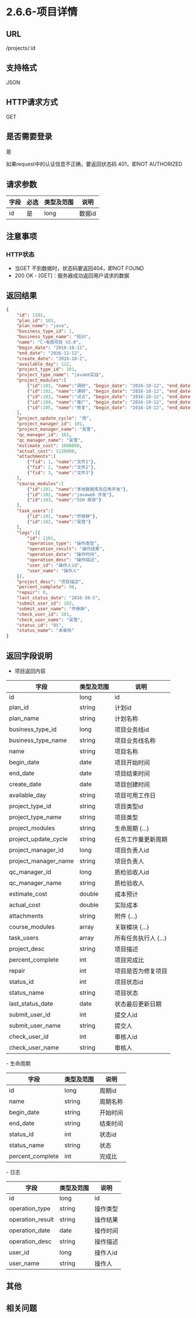 # 2.6.6-项目详情

## URL

/projects/:id

## 支持格式

JSON

## HTTP请求方式

GET

## 是否需要登录

是

如果request中的认证信息不正确，要返回状态码 401，即NOT AUTHORIZED

## 请求参数

字段 | 必选 | 类型及范围 | 说明
----|------|----------|-------------
id    |   是   | long    | 数据id

## 注意事项

### HTTP状态

- 当GET 不到数据时，状态码要返回404，即NOT FOUND
- 200 OK - [GET]：服务器成功返回用户请求的数据

## 返回结果

```json
{
    "id": 1101,
    "plan_id": 101,
    "plan_name": "java",
    "business_type_id": 1,
    "business_type_name": "短训",
    "name": "C-电商项目 V2.0",
    "begin_date": "2016-10-12",
    "end_date": "2016-12-12",
    "create_date": "2016-10-2",
    "available_day": 122,
    "project_type_id": 101,
    "project_type_name": "javaee实战",
    "project_modules":[
        {"id":101, "name":"调研", "begin_date": "2016-10-12", "end_date": "2016-12-12", "status_id": "01", "status_name": "未审核", "percent_complete": 98},
        {"id":102, "name":"课研", "begin_date": "2016-10-12", "end_date": "2016-12-12", "status_id": "01", "status_name": "未审核", "percent_complete": 98},
        {"id":103, "name":"试点", "begin_date": "2016-10-12", "end_date": "2016-12-12", "status_id": "01", "status_name": "未审核", "percent_complete": 98},
        {"id":104, "name":"推广", "begin_date": "2016-10-12", "end_date": "2016-12-12", "status_id": "01", "status_name": "未审核", "percent_complete": 98},
        {"id":105, "name":"修复", "begin_date": "2016-10-12", "end_date": "2016-12-12", "status_id": "01", "status_name": "未审核", "percent_complete": 98}
    ],
    "project_update_cycle": "周",
    "project_manager_id": 101,
    "project_manager_name": "吴雪",
    "qc_manager_id": 101,
    "qc_manager_name": "吴雪",
    "estimate_cost": 1000000,
    "actual_cost": 1120000,
    "attachments":[
        {"fid": 1, "name":"文件1"},
        {"fid": 2, "name":"文件2"},
        {"fid": 3, "name":"文件3"}
    ],
    "course_modules":[
        {"id":101, "name":"本地数据库及应用开发"},
        {"id":102, "name":"javaweb 开发"},
        {"id":103, "name":"SSH 框架"}
    ],
    "task_users":[
        {"id":101, "name":"乔婷婷"},
        {"id":102, "name":"吴雪"}
    ],
    "logs":[{
        "id": 1101,
        "operation_type": "操作类型",
        "operation_result": "操作结果",
        "operation_date": "操作时间",
        "operation_desc": "操作描述",
        "user_id": "操作人id",
        "user_name": "操作人"
    }],
    "project_desc": "项目描述",
    "percent_complete": 98,
    "repair": 0,
    "last_status_date": "2016-10-5",
    "submit_user_id": 102,
    "submit_user_name": "乔婷婷",
    "check_user_id": 101,
    "check_user_name": "吴雪",
    "status_id": "01",
    "status_name": "未审核"
}
```

## 返回字段说明

- 项目返回内容

字段 | 类型及范围 | 说明
----|----------|-------------
id                  | long       | id
plan_id             | string     | 计划id
plan_name           | string     | 计划名称
business_type_id    | long       | 项目业务线id
business_type_name  | string     | 项目业务线名称
name                | string     | 项目名称
begin_date          | date       | 项目开始时间
end_date            | date       | 项目结束时间
create_date         | date       | 项目创建时间
available_day       | string     | 项目可用工作日
project_type_id     | string     | 项目类型id
project_type_name   | string     | 项目类型
project_modules     | string     | 生命周期 {...}
project_update_cycle| string     | 任务工作量更新周期
project_manager_id  | long       | 项目负责人id
project_manager_name| string     | 项目负责人
qc_manager_id       | long       | 质检验收人id
qc_manager_name     | string     | 质检验收人
estimate_cost       | double     | 成本预计
actual_cost         | double     | 实际成本
attachments         | string     | 附件 {...}
course_modules      | array      | 关联模块 {...}
task_users          | array      | 所有任务执行人 {...}
project_desc        | string     | 项目描述
percent_complete    | int        | 项目完成比
repair              | int        | 项目是否为修复项目
status_id           | int        | 项目状态id
status_name         | string     | 项目状态
last_status_date    | date       | 状态最后更新日期
submit_user_id      | int        | 提交人id
submit_user_name    | string     | 提交人
check_user_id       | int        | 审核人id
check_user_name     | string     | 审核人

- 生命周期

字段 | 类型及范围 | 说明
----|----------|-------------
id                  | long       | 周期id
name                | string     | 周期名称
begin_date          | string     | 开始时间
end_date            | string     | 结束时间
status_id           | int        | 状态id
status_name         | string     | 状态
percent_complete    | int        | 完成比

- 日志

字段 | 类型及范围 | 说明
----|----------|-------------
id                      | long       | id
operation_type          | string     | 操作类型
operation_result        | string     | 操作结果
operation_date          | date       | 操作时间
operation_desc          | string     | 操作描述
user_id                 | long       | 操作人id
user_name               | string     | 操作人

## 其他

## 相关问题
